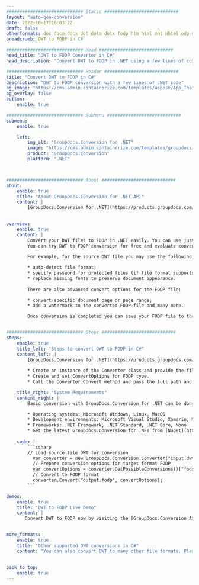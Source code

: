 ```yaml
---
############################# Static ############################
layout: "auto-gen-conversion"
date: 2022-10-17T16:03:22
draft: false
otherformats: doc docm docx dot dotm dotx fodp htm html mht mhtml odp odt otp pot potm potx pps ppsm ppsx ppt pptm pptx rtf
breadcrumb: DWT to FODP in C#

############################# Head ############################
head_title: "DWT to FODP Converter in C#"
head_description: "Convert DWT to FODP in .NET using a few lines of code. Use the GroupDocs Document Conversion API to convert over 160 file formats."

############################# Header ############################
title: "Convert DWT to FODP in C#"
description: "DWT to FODP conversion with a few lines of .NET code"
bg_image: "https://cms.admin.containerize.com/templates/aspose/App_Themes/V3/images/bg/header1.png"
bg_overlay: false
button:
    enable: true

############################# SubMenu ############################
submenu:
    enable: true

    left:
        img_alt: "GroupDocs.Conversion for .NET"
        image: "https://cms.admin.containerize.com/templates/groupdocs/images/product-logos/90x90-noborder/groupdocs-conversion-net.png"
        product: "GroupDocs.Conversion"
        platform: ".NET"



############################# About ############################
about:
    enable: true
    title: "About GroupDocs.Conversion for .NET API"
    content: |
        [GroupDocs.Conversion for .NET](https://products.groupdocs.com/conversion/net/) can be used to convert Microsoft Word, Excel, PowerPoint, PDF, Visio and other formats. GroupDocs.Conversion is a standalone API that is suitable for back-end and internal systems where high performance is required. It does not depend on any software such as Microsoft or Open Office.
    

overview:
    enable: true
    content: |
        Convert your DWT files to FODP in .NET easily. You can use just a couple of C# code lines in any platform of your choice like - Windows, Linux, macOS.
        You can try DWT to FODP conversion for free and evaluate conversion results quality.  Along with simple file conversion scenarios you can try more advanced options for loading source DWT file and for saving output FODP result. 
        
        For example, for the source DWT file you may use the following load options:

        * auto-detect file format;
        * specify password for protected files (if file format supports it);
        * replace missing fonts to preserve document appearance.
        
        There are also advanced convert options for the FODP file:

        * convert specific document page or page range;
        * add a watermark to the converted FODP file and many more.

        Once conversion is completed you can save your FODP file to the local file path or any third-party storage like FTP, Amazon S3, Google Drive, Dropbox etc. Please note - to convert DWT to FODP there is no need for any additional software installed - like MS Office, Open Office, Adobe Acrobat Reader etc.


############################# Steps ############################
steps:
    enable: true
    title_left: "Steps to convert DWT to FODP in C#"
    content_left: |
        [GroupDocs.Conversion for .NET](https://products.groupdocs.com/conversion/net/) makes it easy for developers to convert a DWT file to FODP with a few lines of code.
        
        * Create an instance of the Converter class and provide the file DWT with the full path
        * Create and set ConvertOptions for FODP type.
        * Call the Converter.Convert method and pass the full path and format (FODP) as a parameter

    title_right: "System Requirements"
    content_right: |
        Basic conversion with GroupDocs.Conversion for .NET can be done in just a few simple steps. Our APIs are supported on all major platforms and operating systems. Before executing the code below, make sure you have the following prerequisites installed on your system.

        * Operating systems: Microsoft Windows, Linux, MacOS
        * Development environments: Microsoft Visual Studio, Xamarin, MonoDevelop
        * Frameworks: .NET Framework, .NET Standard, .NET Core, Mono
        * Get the latest GroupDocs.Conversion for .NET from [Nuget](https://www.nuget.org/packages/groupdocs.conversion)
         
    code: |
        ```csharp    
        // Load source file DWT for conversion
          var converter = new GroupDocs.Conversion.Converter("input.dwt");
          // Prepare conversion options for target format FODP
          var convertOptions = converter.GetPossibleConversions()["fodp"].ConvertOptions;
          // Convert to FODP format
          converter.Convert("output.fodp", convertOptions);
        ```

demos:
    enable: true
    title: "DWT to FODP Live Demo"
    content: |
       Convert DWT to FODP now by visiting the [GroupDocs.Conversion App](https://products.groupdocs.app/conversion/family) website. Online demo has the following advantages
          

more_formats:
    enable: true
    title: "Other supported DWT conversions in C#"
    content: "You can also convert DWT to many other file formats. Please see the list below."
       
       
back_to_top:
    enable: true
---
```

